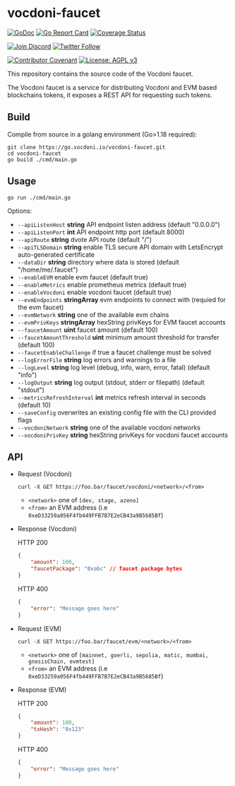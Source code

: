 # vocdoni-faucet

[![GoDoc](https://godoc.org/go.vocdoni.io/vocdoni-faucet?status.svg)](https://godoc.org/go.vocdoni.io/vocdoni-faucet)
[![Go Report Card](https://goreportcard.com/badge/go.vocdoni.io/vocdoni-faucet)](https://goreportcard.com/report/go.vocdoni.io/vocdoni-faucet)
[![Coverage Status](https://coveralls.io/repos/github/vocdoni/vocdoni-faucet/badge.svg)](https://coveralls.io/github/vocdoni/vocdoni-faucet)


[![Join Discord](https://img.shields.io/badge/discord-join%20chat-blue.svg)](https://discord.gg/4hKeArDaU2)
[![Twitter Follow](https://img.shields.io/twitter/follow/vocdoni.svg?style=social&label=Follow)](https://twitter.com/vocdoni)

[![Contributor Covenant](https://img.shields.io/badge/Contributor%20Covenant-v1.4%20adopted-ff69b4.svg)](code-of-conduct.md) [![License: AGPL v3](https://img.shields.io/badge/License-AGPL%20v3-blue.svg)](https://www.gnu.org/licenses/agpl-3.0)

This repository contains the source code of the Vocdoni faucet.

The Vocdoni faucet is a service for distributing Vocdoni and EVM based blockchains tokens, it exposes a REST API
for requesting such tokens.

## Build

Compile from source in a golang environment (Go>1.18 required):

```
git clone https://go.vocdoni.io/vocdoni-faucet.git
cd vocdoni-faucet
go build ./cmd/main.go
```

## Usage

`go run ./cmd/main.go`

Options:
- `--apiListenHost` **string**         API endpoint listen address (default "0.0.0.0")
- `--apiListenPort` **int**            API endpoint http port (default 8000)
- `--apiRoute` **string**              dvote API route (default "/")
- `--apiTLSDomain` **string**          enable TLS secure API domain with LetsEncrypt auto-generated certificate
- `--dataDir` **string**               directory where data is stored (default "/home/me/.faucet")
- `--enableEVM`                        enable evm faucet (default true)
- `--enableMetrics`                    enable prometheus metrics (default true)
- `--enableVocdoni`                    enable vocdoni faucet (default true)
- `--evmEndpoints` **stringArray**     evm endpoints to connect with (requied for the evm faucet)
- `--evmNetwork` **string**            one of the available evm chains
- `--evmPrivKeys` **stringArray**      hexString privKeys for EVM faucet accounts
- `--faucetAmount` **uint**            faucet amount (default 100)
- `--faucetAmountThreshold` **uint**   minimum amount threshold for transfer (default 100)
- `--faucetEnableChallenge`            if true a faucet challenge must be solved
- `--logErrorFile` **string**          log errors and warnings to a file
- `--logLevel` **string**              log level (debug, info, warn, error, fatal) (default "info")
- `--logOutput` **string**             log output (stdout, stderr or filepath) (default "stdout")
- `--metricsRefreshInterval` **int**   metrics refresh interval in seconds (default 10)
- `--saveConfig`                       overwrites an existing config file with the CLI provided flags
- `--vocdoniNetwork` **string**        one of the available vocdoni networks
- `--vocdoniPrivKey` **string**        hexString privKeys for vocdoni faucet accounts

## API

- Request (Vocdoni)

    `curl -X GET https://foo.bar/faucet/vocdoni/<network>/<from>`

    - `<network>` one of `[dev, stage, azeno]`
    - `<from>` an EVM address (i.e `0xeD33259a056F4fb449FFB7B7E2eCB43a9B5685Bf`)

- Response (Vocdoni)

    HTTP 200

    ```json
    {
        "amount": 100,
        "faucetPackage": "0xabc" // faucet package bytes
    }
    ```

    HTTP 400

    ```json
    {
        "error": "Message goes here"
    }
    ```

- Request (EVM)

    `curl -X GET https://foo.bar/faucet/evm/<network>/<from>`

    - `<network>` one of `[mainnet, goerli, sepolia, matic, mumbai, gnosisChain, evmtest]`
    - `<from>` an EVM address (i.e `0xeD33259a056F4fb449FFB7B7E2eCB43a9B5685Bf`)

- Response (EVM)

    HTTP 200

    ```json
    {
        "amount": 100,
        "txHash": "0x123"
    }
    ```

    HTTP 400

    ```json
    {
        "error": "Message goes here"
    }
    ```
